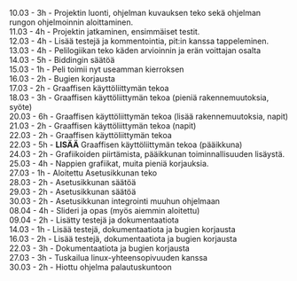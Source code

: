 <span>10.03 - 3h - Projektin luonti, ohjelman kuvauksen teko sekä ohjelman rungon ohjelmoinnin aloittaminen.</span><br>
<span>11.03 - 4h - Projektin jatkaminen, ensimmäiset testit.</span><br>
<span>12.03 - 4h - Lisää testejä ja kommentointia, pit:in kanssa tappeleminen.</span><br>
<span>13.03 - 4h - Pelilogiikan teko käden arvioinnin ja erän voittajan osalta</span><br>
<span>14.03 - 5h - Biddingin säätöä</span><br>
<span>15.03 - 1h - Peli toimii nyt useamman kierroksen</span><br>
<span>16.03 - 2h - Bugien korjausta</span><br>
<span>17.03 - 2h - Graaffisen käyttöliittymän tekoa </span><br>
<span>18.03 - 3h - Graaffisen käyttöliittymän tekoa (pieniä rakennemuutoksia, syöte)</span><br>
<span>20.03 - 6h - Graaffisen käyttöliittymän tekoa (lisää rakennemuutoksia, napit)</span><br>
<span>21.03 - 2h - Graaffisen käyttöliittymän tekoa (napit)</span><br>
<span>22.03 - 2h - Graaffisen käyttöliittymän tekoa</span><br>
<span>22.03 - 5h - <b>LISÄÄ</b> Graaffisen käyttöliittymän tekoa (pääikkuna)</span><br>
<span>24.03 - 2h - Grafiikoiden piirtämista, pääikkunan toiminnallisuuden lisäystä.</span><br>
<span>25.03 - 4h - Nappien grafiikat, muita pieniä korjauksia.</span><br>
<span>27.03 - 1h - Aloitettu Asetusikkunan teko</span><br>
<span>28.03 - 2h - Asetusikkunan säätöä</span><br>
<span>29.03 - 2h - Asetusikkunan säätöä</span><br>
<span>30.03 - 2h - Asetusikkunan integrointi muuhun ohjelmaan</span><br>
<span>08.04 - 4h - Slideri ja opas (myös aiemmin aloitettu)</span><br>
<span>09.04 - 2h - Lisätty testejä ja dokumentaatiota</span><br>
<span>14.03 - 1h - Lisää testejä, dokumentaatiota ja bugien korjausta</span><br>
<span>16.03 - 2h - Lisää testejä, dokumentaatiota ja bugien korjausta</span><br>
<span>22.03 - 3h - Dokumentaatiota ja bugien korjausta</span><br>
<span>27.03 - 3h - Tuskailua linux-yhteensopivuuden kanssa</span><br>
<span>30.03 - 2h - Hiottu ohjelma palautuskuntoon</span><br>
